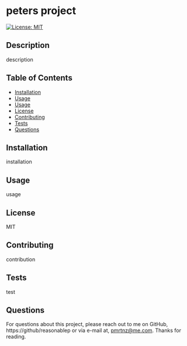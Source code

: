 # peters project

[![License: MIT](https://img.shields.io/badge/License-MIT-yellow.svg)](https://opensource.org/licenses/MIT)
  
## Description
description

## Table of Contents

- [Installation](#installation)
- [Usage](#usage)
- [Usage](#usage)
- [License](#license)
- [Contributing](#contributing)
- [Tests](#tests)
- [Questions](#questions)

  
## Installation
installation

## Usage
usage

## License
MIT

## Contributing
contribution

## Tests
test

## Questions
For questions about this project, please reach out to me on GitHub, https://github/reasonablep or via e-mail at, pmrtnz@me.com. Thanks for reading. 
